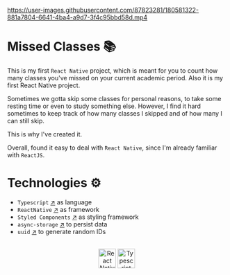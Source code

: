 https://user-images.githubusercontent.com/87823281/180581322-881a7804-6641-4ba4-a9d7-3f4c95bbd58d.mp4

# Missed Classes 📚

This is my first `React Native` project, which is meant for you to count how many classes you've missed on your current academic period. Also it is my first React Native project.

Sometimes we gotta skip some classes for personal reasons, to take some resting time or even to study something else. However, I find it hard sometimes to keep track of how many classes I skipped and of how many I can still skip.

This is why I've created it.

Overall, found it easy to deal with `React Native`, since I'm already familiar with `ReactJS`.

# Technologies ⚙️

- `Typescript` [↗](https://www.typescriptlang.org/) as language
- `ReactNative` [↗](https://reactnative.dev/) as framework
- `Styled Components` [↗](https://styled-components.com/) as styling framework
- `async-storage` [↗](https://react-native-async-storage.github.io/async-storage/docs/usage/) to persist data
- `uuid` [↗](https://www.npmjs.com/package/uuid) to generate random IDs

<div style="display: inline_block" align="center"><br>
<a href="https://reactnative.dev/" target="_blank">
  <img align="center" title="React Native" alt="React Native" height="45" width="40" src="https://user-images.githubusercontent.com/87823281/181045173-33acd72c-077f-48be-a629-7172e84d6112.svg"></a>
    <a href="https://www.typescriptlang.org/" target="_blank">
  <img align="center" title="Typescript" alt="Typescript" height="45" width="40" src="https://user-images.githubusercontent.com/87823281/181045174-aeefe104-3966-491c-8d95-23f43050dbd0.svg"></a>
</div>
